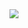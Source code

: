 <img src="https://capsule-render.vercel.app/api?type=waving&color=auto&height=200&section=header&text=MyoungChae Github&fontSize=50" />
